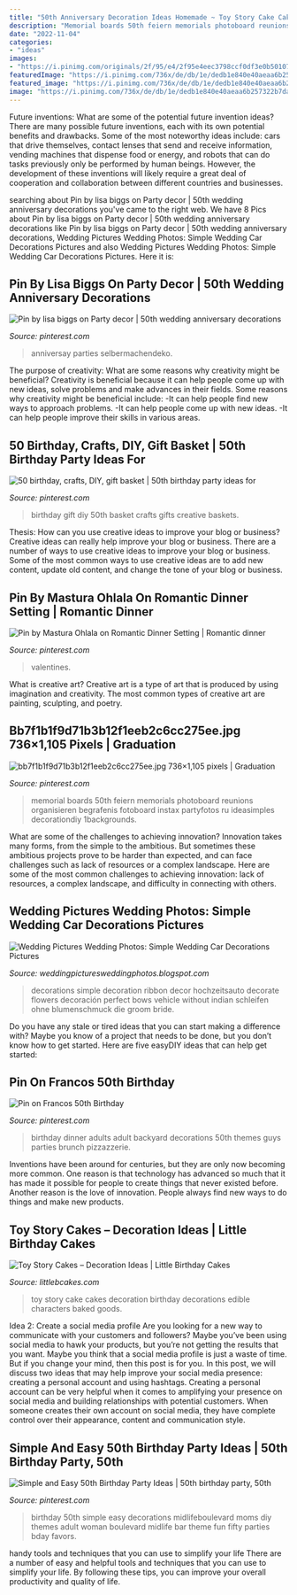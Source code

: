 ```yaml
---
title: "50th Anniversary Decoration Ideas Homemade ~ Toy Story Cake Cakes Decoration Birthday Decorations Edible Characters Baked Goods"
description: "Memorial boards 50th feiern memorials photoboard reunions organisieren begrafenis fotoboard instax partyfotos ru ideasimples decorationdiy 1backgrounds"
date: "2022-11-04"
categories:
- "ideas"
images:
- "https://i.pinimg.com/originals/2f/95/e4/2f95e4eec3798ccf0df3e0b50107faad.jpg"
featuredImage: "https://i.pinimg.com/736x/de/db/1e/dedb1e840e40aeaa6b257322b7da0985.jpg"
featured_image: "https://i.pinimg.com/736x/de/db/1e/dedb1e840e40aeaa6b257322b7da0985.jpg"
image: "https://i.pinimg.com/736x/de/db/1e/dedb1e840e40aeaa6b257322b7da0985.jpg"
---
```



Future inventions: What are some of the potential future invention ideas?
There are many possible future inventions, each with its own potential benefits and drawbacks. Some of the most noteworthy ideas include: cars that drive themselves, contact lenses that send and receive information, vending machines that dispense food or energy, and robots that can do tasks previously only be performed by human beings. However, the development of these inventions will likely require a great deal of cooperation and collaboration between different countries and businesses.

	

		
searching about Pin by lisa biggs on Party decor | 50th wedding anniversary decorations you've came to the right web. We have 8 Pics about Pin by lisa biggs on Party decor | 50th wedding anniversary decorations like Pin by lisa biggs on Party decor | 50th wedding anniversary decorations, Wedding Pictures Wedding Photos: Simple Wedding Car Decorations Pictures and also Wedding Pictures Wedding Photos: Simple Wedding Car Decorations Pictures. Here it is:
		
    
## Pin By Lisa Biggs On Party Decor | 50th Wedding Anniversary Decorations

<img loading=lazy src="https://i.pinimg.com/736x/e9/66/9f/e9669fbff94b03c6824a80580cacc7ad.jpg" onerror="this.onerror=null;this.src='https://tse3.mm.bing.net/th?id=OIP.G1JjA1qziA1M295VvuO37AHaLH&amp;pid=15.1';" alt="Pin by lisa biggs on Party decor | 50th wedding anniversary decorations">

_Source: pinterest.com_

>anniversay parties selbermachendeko. 

	

The purpose of creativity: What are some reasons why creativity might be beneficial?
Creativity is beneficial because it can help people come up with new ideas, solve problems and make advances in their fields. Some reasons why creativity might be beneficial include: 
-It can help people find new ways to approach problems. 
-It can help people come up with new ideas. 
-It can help people improve their skills in various areas.

    
## 50 Birthday, Crafts, DIY, Gift Basket | 50th Birthday Party Ideas For

<img loading=lazy src="https://i.pinimg.com/736x/76/55/fc/7655fc6a3b237d2bed72320c2f02fad1.jpg" onerror="this.onerror=null;this.src='https://tse1.mm.bing.net/th?id=OIP.KsMuGdNS8m4g5h0-JzNpKAHaJ3&amp;pid=15.1';" alt="50 birthday, crafts, DIY, gift basket | 50th birthday party ideas for">

_Source: pinterest.com_

>birthday gift diy 50th basket crafts gifts creative baskets. 

	

Thesis: How can you use creative ideas to improve your blog or business?
Creative ideas can really help improve your blog or business. There are a number of ways to use creative ideas to improve your blog or business. Some of the most common ways to use creative ideas are to add new content, update old content, and change the tone of your blog or business.

    
## Pin By Mastura Ohlala On Romantic Dinner Setting | Romantic Dinner

<img loading=lazy src="https://i.pinimg.com/originals/2f/95/e4/2f95e4eec3798ccf0df3e0b50107faad.jpg" onerror="this.onerror=null;this.src='https://tse1.mm.bing.net/th?id=OIP.ueHdzlGtGdT7ufUeu-d57gHaJ4&amp;pid=15.1';" alt="Pin by Mastura Ohlala on Romantic Dinner Setting | Romantic dinner">

_Source: pinterest.com_

>valentines. 

	

What is creative art?
Creative art is a type of art that is produced by using imagination and creativity. The most common types of creative art are painting, sculpting, and poetry.

    
## Bb7f1b1f9d71b3b12f1eeb2c6cc275ee.jpg 736×1,105 Pixels | Graduation

<img loading=lazy src="https://i.pinimg.com/736x/de/db/1e/dedb1e840e40aeaa6b257322b7da0985.jpg" onerror="this.onerror=null;this.src='https://tse4.mm.bing.net/th?id=OIP.bEMzBMC-Vfaa1N-eYA8F6AHaLH&amp;pid=15.1';" alt="bb7f1b1f9d71b3b12f1eeb2c6cc275ee.jpg 736×1,105 pixels | Graduation">

_Source: pinterest.com_

>memorial boards 50th feiern memorials photoboard reunions organisieren begrafenis fotoboard instax partyfotos ru ideasimples decorationdiy 1backgrounds. 

	

What are some of the challenges to achieving innovation?
Innovation takes many forms, from the simple to the ambitious. But sometimes these ambitious projects prove to be harder than expected, and can face challenges such as lack of resources or a complex landscape. Here are some of the most common challenges to achieving innovation: lack of resources, a complex landscape, and difficulty in connecting with others.

    
## Wedding Pictures Wedding Photos: Simple Wedding Car Decorations Pictures

<img loading=lazy src="http://4.bp.blogspot.com/-l4miluxFuXc/UYfA6a5O0MI/AAAAAAAACy8/nHeFLNQeyGs/s1600/Simple+Wedding+Car+Decorations+Ideas+(7).jpg" onerror="this.onerror=null;this.src='https://tse2.mm.bing.net/th?id=OIP.E50_dhTzsHRDK5-SoOeFdAHaFj&amp;pid=15.1';" alt="Wedding Pictures Wedding Photos: Simple Wedding Car Decorations Pictures">

_Source: weddingpicturesweddingphotos.blogspot.com_

>decorations simple decoration ribbon decor hochzeitsauto decorate flowers decoración perfect bows vehicle without indian schleifen ohne blumenschmuck die groom bride. 

	

Do you have any stale or tired ideas that you can start making a difference with? Maybe you know of a project that needs to be done, but you don’t know how to get started. Here are five easyDIY ideas that can help get started: 

    
## Pin On Francos 50th Birthday

<img loading=lazy src="https://i.pinimg.com/736x/eb/39/ff/eb39ff3b336194f09042421d26f4be0a.jpg" onerror="this.onerror=null;this.src='https://tse3.mm.bing.net/th?id=OIP.7nBet4doQjY7DjKjJZQXSgHaJP&amp;pid=15.1';" alt="Pin on Francos 50th Birthday">

_Source: pinterest.com_

>birthday dinner adults adult backyard decorations 50th themes guys parties brunch pizzazzerie. 

	

Inventions have been around for centuries, but they are only now becoming more common. One reason is that technology has advanced so much that it has made it possible for people to create things that never existed before. Another reason is the love of innovation. People always find new ways to do things and make new products.

    
## Toy Story Cakes – Decoration Ideas | Little Birthday Cakes

<img loading=lazy src="http://www.littlebcakes.com/wp-content/uploads/2014/02/Toy-Story-Cake-Decorations.jpg" onerror="this.onerror=null;this.src='https://tse3.mm.bing.net/th?id=OIP.gTYrNwFvE9FBo0bUhQXnZwHaJ4&amp;pid=15.1';" alt="Toy Story Cakes – Decoration Ideas | Little Birthday Cakes">

_Source: littlebcakes.com_

>toy story cake cakes decoration birthday decorations edible characters baked goods. 

	

Idea 2: Create a social media profile
Are you looking for a new way to communicate with your customers and followers? Maybe you’ve been using social media to hawk your products, but you’re not getting the results that you want. Maybe you think that a social media profile is just a waste of time. But if you change your mind, then this post is for you. In this post, we will discuss two ideas that may help improve your social media presence: creating a personal account and using hashtags.
Creating a personal account can be very helpful when it comes to amplifying your presence on social media and building relationships with potential customers. When someone creates their own account on social media, they have complete control over their appearance, content and communication style.

    
## Simple And Easy 50th Birthday Party Ideas | 50th Birthday Party, 50th

<img loading=lazy src="https://i.pinimg.com/736x/7a/90/13/7a9013699359b8314dfb6a959fddda43.jpg" onerror="this.onerror=null;this.src='https://tse2.mm.bing.net/th?id=OIP.kbK-Aaj2ciEHxjmXJxmMoQHaLL&amp;pid=15.1';" alt="Simple and Easy 50th Birthday Party Ideas | 50th birthday party, 50th">

_Source: pinterest.com_

>birthday 50th simple easy decorations midlifeboulevard moms diy themes adult woman boulevard midlife bar theme fun fifty parties bday favors. 

	

handy tools and techniques that you can use to simplify your life
There are a number of easy and helpful tools and techniques that you can use to simplify your life. By following these tips, you can improve your overall productivity and quality of life.

